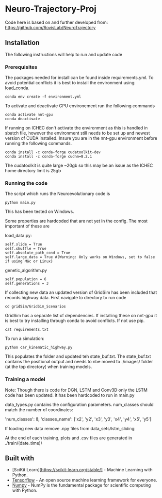 # Neuro-Trajectory-Proj

Code here is based on and further developed from:
https://github.com/RovisLab/NeuroTrajectory


## Installation

The following instructions will help to run and update code

### Prerequisites

The packages needed for install can be found inside requirements.yml.
To avoid potential conflicts it is best to install the environment using load_conda.

```
conda env create -f environment.yml
```

To activate and deactivate GPU environement run the following commands

```
conda activate nnt-gpu
conda deactivate
```

If running on ICHEC don't activate the environment as this is handled in sbatch file, however the environment still needs to be set up and newest version of CUDA installed.
Insure you are in the nnt-gpu environment before running the following commands.

```
conda install -c conda-forge cudatoolkit-dev
conda install -c conda-forge cudnn=8.2.1
```

The cudatoolkit is quite large ~20gb so this may be an issue as the ICHEC home directory limit is 25gb

### Running the code

The script which runs the Neuroevolutionary code is

```
python main.py
```

This has been tested on Windows. 

Some properties are hardcoded that are not yet in the config. The most important of these are

load_data.py:

```
self.slide = True
self.shuffle = True
self.absolute_path_cond = True
self.large_data = True #(Warning: Only works on Windows, set to false if using Mac or Linux)
```
genetic_algorithm.py

```
self.population = 6
self.generations = 3
```

If collecting new data an updated version of GridSim has been included that records highway data.
First navigate to directory to run code

```
cd gridSim/GridSim_Scenarios
```

GridSim has a separate list of dependencies. If installing these on nnt-gpu it is best to try installing through conda to avoid conflicts. If not use pip.

```
cat requirements.txt
```

To run a simulation:

```
python car_kinematic_highway.py
```

This populates the folder and updated teh state_buf.txt. The state_buf.txt contains the positional output and needs to nbe moved to ./images/ folder (at the top directory) when training models.

### Training a model

Note: Though there is code for DGN, LSTM and Conv3D only the LSTM code has been updated. It has been hardcoded to run in main.py

data_types.py contains the configuration parameters. num_classes should match the number of coordinates:

'num_classes': 8,
'classes_name': ['x2', 'y2', 'x3', 'y3', 'x4', 'y4', 'x5', 'y5']

If loading new data remove .npy files from data_sets/lstm_sliding


At the end of each training, plots and .csv files are generated in ./train/(date_time)/

## Built with

* [SciKit Learn][https://scikit-learn.org/stable/] - Machine Learning with Python.
* [Tensorflow](https://www.tensorflow.org/) - An open source machine learning framework for everyone.
* [Numpy](http://www.numpy.org/) - NumPy is the fundamental package for scientific computing with Python.
